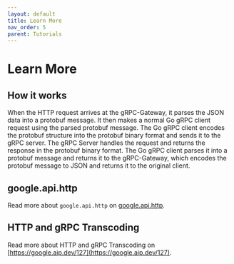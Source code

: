 ```yaml
---
layout: default
title: Learn More
nav_order: 5
parent: Tutorials
---
```


# Learn More

## How it works

When the HTTP request arrives at the gRPC-Gateway, it parses the JSON data into a protobuf message. It then makes a normal Go gRPC client request using the parsed protobuf message. The Go gRPC client encodes the protobuf structure into the protobuf binary format and sends it to the gRPC server. The gRPC Server handles the request and returns the response in the protobuf binary format. The Go gRPC client parses it into a protobuf message and returns it to the gRPC-Gateway, which encodes the protobuf message to JSON and returns it to the original client.

## google.api.http

Read more about `google.api.http` on [google.api.http](https://github.com/googleapis/googleapis/blob/master/google/api/http.proto).

## HTTP and gRPC Transcoding

Read more about HTTP and gRPC Transcoding on [https://google.aip.dev/127](https://google.aip.dev/127).

